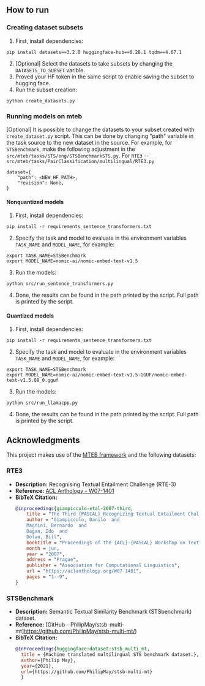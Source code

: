 ## How to run

### Creating dataset subsets

1. First, install dependencies:
```commandline
pip install datasets==3.2.0 huggingface-hub==0.28.1 tqdm==4.67.1
```
2. [Optional] Select the datasets to take subsets by changing the `DATASETS_TO_SUBSET` varible.
3. Proved your HF token in the same script to enable saving the subset to hugging face.
4. Run the subset creation:
```commandline
python create_datasets.py
```

### Running models on mteb
[Optional] It is possible to change the datasets to your subset created with `create_dataset.py` script. This can be done by changing "path" variable in the task source to the new dataset in the source. For example, for `STSBenchmark`, make the following adjustment in the `src/mteb/tasks/STS/eng/STSBenchmarkSTS.py`. For `RTE3` -- `src/mteb/tasks/PairClassification/multilingual/RTE3.py`
```
dataset={
    "path": <NEW_HF_PATH>,
    "revision": None,
}
```

#### Nonquantized models

1. First, install dependencies:
```commandline
pip install -r requirements_sentence_transformers.txt
```
2. Specify the task and model to evaluate in the environment variables `TASK_NAME` and `MODEL_NAME`, for example:
```commandline
export TASK_NAME=STSBenchmark
export MODEL_NAME=nomic-ai/nomic-embed-text-v1.5
```
3. Run the models:
```commandline
python src/run_sentence_transformers.py
```
4. Done, the results can be found in the path printed by the script. Full path is printed by the script.

#### Quantized models

1. First, install dependencies:
```commandline
pip install -r requirements_sentence_transformers.txt
```
2. Specify the task and model to evaluate in the environment variables `TASK_NAME` and `MODEL_NAME`, for example:
```commandline
export TASK_NAME=STSBenchmark
export MODEL_NAME=nomic-ai/nomic-embed-text-v1.5-GGUF/nomic-embed-text-v1.5.Q8_0.gguf
```
3. Run the models:
```commandline
python src/run_llamacpp.py
```
4. Done, the results can be found in the path printed by the script. Full path is printed by the script.


## Acknowledgments

This project makes use of the [MTEB framework](https://github.com/embeddings-benchmark/mteb) and the following datasets:

### RTE3
- **Description:** Recognising Textual Entailment Challenge (RTE-3)
- **Reference:** [ACL Anthology - W07-1401](https://aclanthology.org/W07-1401/)
- **BibTeX Citation:**
  ```bibtex
  @inproceedings{giampiccolo-etal-2007-third,
      title = "The Third {PASCAL} Recognizing Textual Entailment Challenge",
      author = "Giampiccolo, Danilo  and
      Magnini, Bernardo  and
      Dagan, Ido  and
      Dolan, Bill",
      booktitle = "Proceedings of the {ACL}-{PASCAL} Workshop on Textual Entailment and Paraphrasing",
      month = jun,
      year = "2007",
      address = "Prague",
      publisher = "Association for Computational Linguistics",
      url = "https://aclanthology.org/W07-1401",
      pages = "1--9",
  }
### STSBenchmark
- **Description:** Semantic Textual Similarity Benchmark (STSbenchmark) dataset.
- **Reference:** [GitHub - PhilipMay/stsb-multi-mt]https://github.com/PhilipMay/stsb-multi-mt/)
- **BibTeX Citation:**
  ```bibtex
  @InProceedings{huggingface:dataset:stsb_multi_mt,
    title = {Machine translated multilingual STS benchmark dataset.},
    author={Philip May},
    year={2021},
    url={https://github.com/PhilipMay/stsb-multi-mt}
    }

